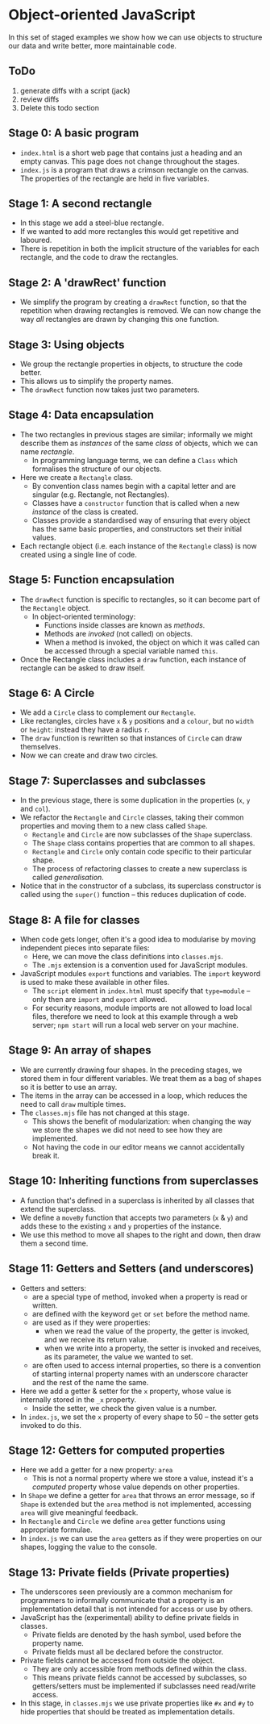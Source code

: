 # Object-oriented JavaScript

In this set of staged examples we show how we can use objects to structure our data and write better, more maintainable code.

## ToDo

1. generate diffs with a script (jack)
2. review diffs
3. Delete this todo section


## Stage 0: A basic program

* `index.html` is a short web page that contains just a heading and an empty canvas.  This page does not change throughout the stages.
* `index.js` is a program that draws a crimson rectangle on the canvas.  The properties of the rectangle are held in five variables.

## Stage 1: A second rectangle

* In this stage we add a steel-blue rectangle.
* If we wanted to add more rectangles this would get repetitive and laboured.
* There is repetition in both the implicit structure of the variables for each rectangle, and the code to draw the rectangles.

## Stage 2: A 'drawRect' function

* We simplify the program by creating a `drawRect` function, so that the repetition when drawing rectangles is removed.  We can now change the way _all_ rectangles are drawn by changing this one function.

## Stage 3: Using objects

* We group the rectangle properties in objects, to structure the code better.
* This allows us to simplify the property names.
* The `drawRect` function now takes just two parameters.

## Stage 4: Data encapsulation

* The two rectangles in previous stages are similar; informally we might describe them as _instances_ of the same _class_ of objects, which we can name _rectangle_.
  * In programming language terms, we can define a `Class` which formalises the structure of our objects.
* Here we create a `Rectangle` class.
  * By convention class names begin with a capital letter and are singular (e.g. Rectangle, not Rectangles).
  * Classes have a `constructor` function that is called when a new _instance_ of the class is created.
  * Classes provide a standardised way of ensuring that every object has the same basic properties, and constructors set their initial values.
* Each rectangle object (i.e. each instance of the `Rectangle` class) is now created using a single line of code.

## Stage 5: Function encapsulation

* The `drawRect` function is specific to rectangles, so it can become part of the `Rectangle` object.
  * In object-oriented terminology:
    * Functions inside classes are known as _methods_.
    * Methods are _invoked_ (not called) on objects.
    * When a method is invoked, the object on which it was called can be accessed through a special variable named `this`.
* Once the Rectangle class includes a `draw` function, each instance of rectangle can be asked to draw itself.

## Stage 6: A Circle

* We add a `Circle` class to complement our `Rectangle`.
* Like rectangles, circles have `x` & `y` positions and a `colour`, but no `width` or `height`: instead they have a radius `r`.
* The `draw` function is rewritten so that instances of `Circle` can draw themselves.
* Now we can create and draw two circles.

## Stage 7: Superclasses and subclasses

* In the previous stage, there is some duplication in the properties (`x`, `y` and `col`).
* We refactor the `Rectangle` and `Circle` classes, taking their common properties and moving them to a new class called `Shape`.
  * `Rectangle` and `Circle` are now subclasses of the `Shape` superclass.
  * The `Shape` class contains properties that are common to all shapes.
  * `Rectangle` and `Circle` only contain code specific to their particular shape.
  * The process of refactoring classes to create a new superclass is called _generalisation_.
* Notice that in the constructor of a subclass, its superclass constructor is called using the `super()` function – this reduces duplication of code.

## Stage 8: A file for classes

* When code gets longer, often it's a good idea to modularise by moving independent pieces into separate files:
  * Here, we can move the class definitions into `classes.mjs`.  
  * The `.mjs` extension is a convention used for JavaScript modules.
* JavaScript modules `export` functions and variables.  The `import` keyword is used to make these available in other files.
  * The `script` element in `index.html` must specify that `type=module` – only then are `import` and `export` allowed.
  * For security reasons, module imports are not allowed to load local files, therefore we need to look at this example through a web server; `npm start` will run a local web server on your machine.

## Stage 9: An array of shapes

* We are currently drawing four shapes. In the preceding stages, we stored them in four different variables. We treat them as a bag of shapes so it is better to use an array.
* The items in the array can be accessed in a loop, which reduces the need to call `draw` multiple times.
* The `classes.mjs` file has not changed at this stage.
  * This shows the benefit of modularization: when changing the way we store the shapes we did not need to see how they are implemented.
  * Not having the code in our editor means we cannot accidentally break it.

## Stage 10: Inheriting functions from superclasses

* A function that's defined in a superclass is inherited by all classes that extend the superclass.
* We define a `moveBy` function that accepts two parameters (`x` & `y`) and adds these to the existing `x` and `y` properties of the instance.
* We use this method to move all shapes to the right and down, then draw them a second time.

## Stage 11: Getters and Setters (and underscores)

* Getters and setters:
  * are a special type of method, invoked when a property is read or written.
  * are defined with the keyword `get` or `set` before the method name.
  * are used as if they were properties:
    * when we read the value of the property, the getter is invoked, and we receive its return value.
    * when we write into a property, the setter is invoked and receives, as its parameter, the value we wanted to set.
  * are often used to access internal properties, so there is a convention of starting internal property names with an underscore character and the rest of the name the same.
* Here we add a getter & setter for the `x` property, whose value is internally stored in the `_x` property.
  * Inside the setter, we check the given value is a number.
* In `index.js`, we set the `x` property of every shape to 50 – the setter gets invoked to do this.

## Stage 12: Getters for computed properties

* Here we add a getter for a new property: `area`
  * This is not a normal property where we store a value, instead it's a _computed_ property whose value depends on other properties.
* In `Shape` we define a getter for `area` that throws an error message, so if `Shape` is extended but the `area` method is not implemented, accessing `area` will give meaningful feedback.
* In `Rectangle` and `Circle` we define `area` getter functions using appropriate formulae.
* In `index.js` we can use the `area` getters as if they were properties on our shapes, logging the value to the console.

## Stage 13: Private fields (Private properties)

* The underscores seen previously are a common mechanism for programmers to informally communicate that a property is an implementation detail that is not intended for access or use by others.  
* JavaScript has the (experimental) ability to define private fields in classes.
  * Private fields are denoted by the hash symbol, used before the property name.
  * Private fields must all be declared before the constructor.
* Private fields cannot be accessed from outside the object.
  * They are only accessible from methods defined within the class.
  * This means private fields cannot be accessed by subclasses, so getters/setters must be implemented if subclasses need read/write access.
* In this stage, in `classes.mjs` we use private properties like `#x` and `#y` to hide properties that should be treated as implementation details.
